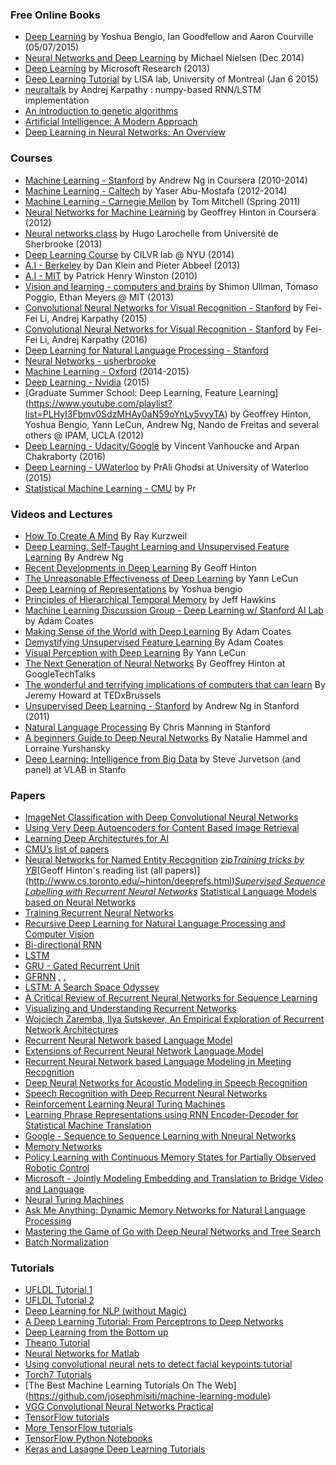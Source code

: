 

### Free Online Books
* [Deep Learning](http://www.iro.umontreal.ca/~bengioy/dlbook/) by Yoshua Bengio, Ian Goodfellow and Aaron Courville  (05/07/2015)
* [Neural Networks and Deep Learning](http://neuralnetworksanddeeplearning.com/) by  Michael Nielsen (Dec 2014)
* [Deep Learning](http://research.microsoft.com/pubs/209355/DeepLearning-NowPublishing-Vol7-SIG-039.pdf) by Microsoft Research (2013) 
* [Deep Learning Tutorial](http://deeplearning.net/tutorial/deeplearning.pdf) by LISA lab, University of Montreal (Jan 6 2015)
* [neuraltalk](https://github.com/karpathy/neuraltalk) by Andrej Karpathy : numpy-based RNN/LSTM implementation
* [An introduction to genetic algorithms](https://svn-d1.mpi-inf.mpg.de/AG1/MultiCoreLab/papers/ebook-fuzzy-mitchell-99.pdf)
* [Artificial Intelligence: A Modern Approach](http://aima.cs.berkeley.edu/)
* [Deep Learning in Neural Networks: An Overview](http://arxiv.org/pdf/1404.7828v4.pdf)
 
### Courses
* [Machine Learning - Stanford](https://class.coursera.org/ml-005) by Andrew Ng in Coursera (2010-2014)
* [Machine Learning - Caltech](http://work.caltech.edu/lectures.html) by Yaser Abu-Mostafa (2012-2014)
* [Machine Learning - Carnegie Mellon](http://www.cs.cmu.edu/~tom/10701_sp11/lectures.shtml) by Tom Mitchell (Spring 2011)
* [Neural Networks for Machine Learning](https://class.coursera.org/neuralnets-2012-001) by Geoffrey Hinton in Coursera (2012)
* [Neural networks class](https://www.youtube.com/playlist?list=PL6Xpj9I5qXYEcOhn7TqghAJ6NAPrNmUBH) by Hugo Larochelle from Université de Sherbrooke (2013)
* [Deep Learning Course](http://cilvr.cs.nyu.edu/doku.php?id=deeplearning:slides:start) by CILVR lab @ NYU (2014)
* [A.I - Berkeley](https://courses.edx.org/courses/BerkeleyX/CS188x_1/1T2013/courseware/) by Dan Klein and Pieter Abbeel (2013)
* [A.I - MIT](http://ocw.mit.edu/courses/electrical-engineering-and-computer-science/6-034-artificial-intelligence-fall-2010/lecture-videos/) by Patrick Henry Winston (2010)
* [Vision and learning - computers and brains](http://web.mit.edu/course/other/i2course/www/vision_and_learning_fall_2013.html) by Shimon Ullman, Tomaso Poggio, Ethan Meyers @ MIT (2013)
* [Convolutional Neural Networks for Visual Recognition - Stanford](http://vision.stanford.edu/teaching/cs231n/syllabus_winter2015.html) by Fei-Fei Li, Andrej Karpathy (2015)
* [Convolutional Neural Networks for Visual Recognition - Stanford](http://vision.stanford.edu/teaching/cs231n/syllabus.html) by Fei-Fei Li, Andrej Karpathy (2016)
* [Deep Learning for Natural Language Processing - Stanford](http://cs224d.stanford.edu/)
* [Neural Networks - usherbrooke](http://info.usherbrooke.ca/hlarochelle/neural_networks/content.html)
* [Machine Learning - Oxford](https://www.cs.ox.ac.uk/people/nando.defreitas/machinelearning/) (2014-2015)
* [Deep Learning - Nvidia](https://developer.nvidia.com/deep-learning-courses) (2015)
* [Graduate Summer School: Deep Learning, Feature Learning] (https://www.youtube.com/playlist?list=PLHyI3Fbmv0SdzMHAy0aN59oYnLy5vyyTA) by Geoffrey Hinton, Yoshua Bengio, Yann LeCun, Andrew Ng, Nando de Freitas and several others @ IPAM, UCLA (2012)
* [Deep Learning - Udacity/Google](https://www.udacity.com/course/deep-learning--ud730) by Vincent Vanhoucke and Arpan Chakraborty (2016)
* [Deep Learning - UWaterloo](https://www.youtube.com/playlist?list=PLehuLRPyt1Hyi78UOkMPWCGRxGcA9NVOE) by PrAli Ghodsi at University of Waterloo (2015)
* [Statistical Machine Learning - CMU](https://www.youtube.com/watch?v=azaLcvuql_g&list=PLjbUi5mgii6BWEUZf7He6nowWvGne_Y8r) by Pr


### Videos and Lectures
* [How To Create A Mind](https://www.youtube.com/watch?v=RIkxVci-R4k) By Ray Kurzweil
* [Deep Learning, Self-Taught Learning and Unsupervised Feature Learning](https://www.youtube.com/watch?v=n1ViNeWhC24) By Andrew Ng
* [Recent Developments in Deep Learning](https://www.youtube.com/watch?v=vShMxxqtDDs&amp;index=3&amp;list=PL78U8qQHXgrhP9aZraxTT5-X1RccTcUYT) By Geoff Hinton
* [The Unreasonable Effectiveness of Deep Learning](https://www.youtube.com/watch?v=sc-KbuZqGkI) by Yann LeCun
* [Deep Learning of Representations](https://www.youtube.com/watch?v=4xsVFLnHC_0) by Yoshua bengio
* [Principles of Hierarchical Temporal Memory](https://www.youtube.com/watch?v=6ufPpZDmPKA) by Jeff Hawkins
* [Machine Learning Discussion Group - Deep Learning w/ Stanford AI Lab](https://www.youtube.com/watch?v=2QJi0ArLq7s&amp;list=PL78U8qQHXgrhP9aZraxTT5-X1RccTcUYT) by Adam Coates
* [Making Sense of the World with Deep Learning](http://vimeo.com/80821560) By Adam Coates 
* [Demystifying Unsupervised Feature Learning ](https://www.youtube.com/watch?v=wZfVBwOO0-k) By Adam Coates 
* [Visual Perception with Deep Learning](https://www.youtube.com/watch?v=3boKlkPBckA) By Yann LeCun
* [The Next Generation of Neural Networks](https://www.youtube.com/watch?v=AyzOUbkUf3M) By Geoffrey Hinton at GoogleTechTalks
* [The wonderful and terrifying implications of computers that can learn](http://www.ted.com/talks/jeremy_howard_the_wonderful_and_terrifying_implications_of_computers_that_can_learn) By Jeremy Howard at TEDxBrussels
* [Unsupervised Deep Learning - Stanford](http://web.stanford.edu/class/cs294a/handouts.html) by Andrew Ng in Stanford (2011)
* [Natural Language Processing](http://web.stanford.edu/class/cs224n/handouts/) By Chris Manning in Stanford
* [A beginners Guide to Deep Neural Networks](http://googleresearch.blogspot.com/2015/09/a-beginners-guide-to-deep-neural.html) By Natalie Hammel and Lorraine Yurshansky
* [Deep Learning: Intelligence from Big Data](https://www.youtube.com/watch?v=czLI3oLDe8M) by Steve Jurvetson (and panel) at VLAB in Stanfo


### Papers
* [ImageNet Classification with Deep Convolutional Neural Networks](http://papers.nips.cc/paper/4824-imagenet-classification-with-deep-convolutional-neural-networks.pdf)
* [Using Very Deep Autoencoders for Content Based Image Retrieval](http://www.cs.toronto.edu/~hinton/absps/esann-deep-final.pdf)
* [Learning Deep Architectures for AI](http://www.iro.umontreal.ca/~lisa/pointeurs/TR1312.pdf)
* [CMU’s list of papers](http://deeplearning.cs.cmu.edu/)
* [Neural Networks for Named Entity
Recognition](http://nlp.stanford.edu/~socherr/pa4_ner.pdf) [zip](http://nlp.stanford.edu/~socherr/pa4-ner.zip)*[Training tricks by YB](http://www.iro.umontreal.ca/~bengioy/papers/YB-tricks.pdf)*[Geoff Hinton's reading list (all papers)] (http://www.cs.toronto.edu/~hinton/deeprefs.html)*[Supervised Sequence Labelling with Recurrent Neural Networks](http://www.cs.toronto.edu/~graves/preprint.pdf)* [Statistical Language Models based on Neural Networks](http://www.fit.vutbr.cz/~imikolov/rnnlm/thesis.pdf)
* [Training Recurrent Neural Networks](http://www.cs.utoronto.ca/~ilya/pubs/ilya_sutskever_phd_thesis.pdf)
* [Recursive Deep Learning for Natural Language Processing and Computer Vision](http://nlp.stanford.edu/~socherr/thesis.pdf)
* [Bi-directional RNN](http://www.di.ufpe.br/~fnj/RNA/bibliografia/BRNN.pdf)
* [LSTM](http://web.eecs.utk.edu/~itamar/courses/ECE-692/Bobby_paper1.pdf)
* [GRU - Gated Recurrent Unit](http://arxiv.org/pdf/1406.1078v3.pdf)
* [GFRNN](http://arxiv.org/pdf/1502.02367v3.pdf) [.](http://jmlr.org/proceedings/papers/v37/chung15.pdf) [.](http://jmlr.org/proceedings/papers/v37/chung15-supp.pdf)
* [LSTM: A Search Space Odyssey](http://arxiv.org/pdf/1503.04069v1.pdf)
* [A Critical Review of Recurrent Neural Networks for Sequence Learning](http://arxiv.org/pdf/1506.00019v1.pdf)
* [Visualizing and Understanding Recurrent Networks](http://arxiv.org/pdf/1506.02078v1.pdf)
* [Wojciech Zaremba, Ilya Sutskever, An Empirical Exploration of Recurrent Network Architectures](http://jmlr.org/proceedings/papers/v37/jozefowicz15.pdf)
* [Recurrent Neural Network based Language Model](http://www.fit.vutbr.cz/research/groups/speech/publi/2010/mikolov_interspeech2010_IS100722.pdf)
* [Extensions of Recurrent Neural Network Language Model](http://www.fit.vutbr.cz/research/groups/speech/publi/2011/mikolov_icassp2011_5528.pdf)
* [Recurrent Neural Network based Language Modeling in Meeting Recognition](http://www.fit.vutbr.cz/~imikolov/rnnlm/ApplicationOfRNNinMeetingRecognition_IS2011.pdf)
* [Deep Neural Networks for Acoustic Modeling in Speech Recognition](http://cs224d.stanford.edu/papers/maas_paper.pdf)
* [Speech Recognition with Deep Recurrent Neural Networks](http://www.cs.toronto.edu/~fritz/absps/RNN13.pdf)
* [Reinforcement Learning Neural Turing Machines](http://arxiv.org/pdf/1505.00521v1)
* [Learning Phrase Representations using RNN Encoder-Decoder for Statistical Machine Translation](http://arxiv.org/pdf/1406.1078v3.pdf)
* [Google - Sequence to Sequence  Learning with Nneural Networks](http://papers.nips.cc/paper/5346-sequence-to-sequence-learning-with-neural-networks.pdf)
* [Memory Networks](http://arxiv.org/pdf/1410.3916v10)
* [Policy Learning with Continuous Memory States for Partially Observed Robotic Control](http://arxiv.org/pdf/1507.01273v1)
* [Microsoft - Jointly Modeling Embedding and Translation to Bridge Video and Language](http://arxiv.org/pdf/1505.01861v1.pdf)
* [Neural Turing Machines](http://arxiv.org/pdf/1410.5401v2.pdf)
* [Ask Me Anything: Dynamic Memory Networks for Natural Language Processing](http://arxiv.org/pdf/1506.07285v1.pdf)
* [Mastering the Game of Go with Deep Neural Networks and Tree Search](http://www.nature.com/nature/journal/v529/n7587/pdf/nature16961.pdf)
* [Batch Normalization](https://arxiv.org/abs/1502.03167)


### Tutorials
* [UFLDL Tutorial 1](http://deeplearning.stanford.edu/wiki/index.php/UFLDL_Tutorial)
* [UFLDL Tutorial 2](http://ufldl.stanford.edu/tutorial/supervised/LinearRegression/)
* [Deep Learning for NLP (without Magic)](http://www.socher.org/index.php/DeepLearningTutorial/DeepLearningTutorial)
* [A Deep Learning Tutorial: From Perceptrons to Deep Networks](http://www.toptal.com/machine-learning/an-introduction-to-deep-learning-from-perceptrons-to-deep-networks)
* [Deep Learning from the Bottom up](http://www.metacademy.org/roadmaps/rgrosse/deep_learning)
* [Theano Tutorial](http://deeplearning.net/tutorial/deeplearning.pdf)
* [Neural Networks for Matlab](http://uk.mathworks.com/help/pdf_doc/nnet/nnet_ug.pdf)
* [Using convolutional neural nets to detect facial keypoints tutorial](http://danielnouri.org/notes/2014/12/17/using-convolutional-neural-nets-to-detect-facial-keypoints-tutorial/)
* [Torch7 Tutorials](http://code.madbits.com/wiki/doku.php)
* [The Best Machine Learning Tutorials On The Web] (https://github.com/josephmisiti/machine-learning-module)
* [VGG Convolutional Neural Networks Practical](http://www.robots.ox.ac.uk/~vgg/practicals/cnn/index.html)
* [TensorFlow tutorials](https://github.com/nlintz/TensorFlow-Tutorials)
* [More TensorFlow tutorials](https://github.com/pkmital/tensorflow_tutorials)
* [TensorFlow Python Notebooks](https://github.com/aymericdamien/TensorFlow-Examples)
* [Keras and Lasagne Deep Learning Tutorials](https://github.com/Vict0rSch/deep_learning)
